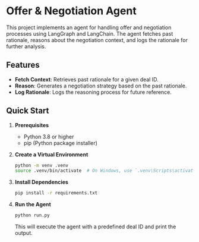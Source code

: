 # Offer & Negotiation Agent

This project implements an agent for handling offer and negotiation processes using LangGraph and LangChain. The agent fetches past rationale, reasons about the negotiation context, and logs the rationale for further analysis.

## Features

- **Fetch Context**: Retrieves past rationale for a given deal ID.
- **Reason**: Generates a negotiation strategy based on the past rationale.
- **Log Rationale**: Logs the reasoning process for future reference.

## Quick Start

1. **Prerequisites**
   - Python 3.8 or higher
   - pip (Python package installer)

2. **Create a Virtual Environment**

   ```bash
   python -m venv .venv
   source .venv/bin/activate  # On Windows, use `.venv\Scripts\activate`
   ```

3. **Install Dependencies**

   ```bash
   pip install -r requirements.txt
   ```

4. **Run the Agent**

   ```bash
   python run.py
   ```

   This will execute the agent with a predefined deal ID and print the output.